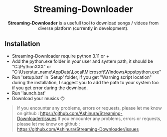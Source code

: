 <!--- mdformat-toc start --slug=github --->


<div align="center">

# Streaming-Downloader

**Streaming-Downloader** is a usefull tool to download songs / videos from diverse platform (currently in development).


</div>

## Installation

  - Streaming-Downloader require python 3.11 or + 
  - Add the python.exe folder in your user and system path, it should be "C:\PythonXXX" or "C:\Users\ur_name\AppData\Local\Microsoft\WindowsApps\python.exe"
  - Run 'setup.bat' in 'Setup' folder, if you get "Warning script location" during the installation, I suggest you to add the path to your system too if you get error during the download.
  - Run 'launch.bat'
  - Download your musics 🙃

  > If you encounter any problems, errors or requests, please let me know on github : https://github.com/Ashinura/Streaming-Downloader/issues
If you encounter any problems, errors or requests, please let me know on github : https://github.com/Ashinura/Streaming-Downloader/issues
